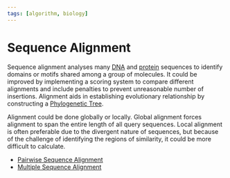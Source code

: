 ```yaml
---
tags: [algorithm, biology]
---
```


# Sequence Alignment

Sequence alignment analyses many [DNA](202308082154.md) and
[protein](202308082207.md) sequences to identify domains or motifs shared among
a group of molecules. It could be improved by implementing a scoring system to
compare different alignments and include penalties to prevent unreasonable
number of insertions. Alignment aids in establishing evolutionary relationship
by constructing a [Phylogenetic Tree](202308142026.md).

Alignment could be done globally or locally. Global alignment forces alignment
to span the entire length of all query sequences. Local alignment is often
preferable due to the divergent nature of sequences, but because of the
challenge of identifying the regions of similarity, it could be more difficult
to calculate.

- [Pairwise Sequence Alignment](202308172014.md)
- [Multiple Sequence Alignment](202308172015.md)
